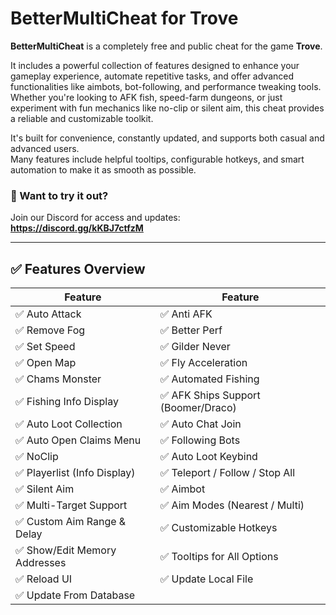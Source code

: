 # BetterMultiCheat for Trove

**BetterMultiCheat** is a completely free and public cheat for the game **Trove**.

It includes a powerful collection of features designed to enhance your gameplay experience, automate repetitive tasks, and offer advanced functionalities like aimbots, bot-following, and performance tweaking tools.  
Whether you're looking to AFK fish, speed-farm dungeons, or just experiment with fun mechanics like no-clip or silent aim, this cheat provides a reliable and customizable toolkit.

It's built for convenience, constantly updated, and supports both casual and advanced users.  
Many features include helpful tooltips, configurable hotkeys, and smart automation to make it as smooth as possible.

### 🔗 Want to try it out?
Join our Discord for access and updates:  
**https://discord.gg/kKBJ7ctfzM**

---

## ✅ Features Overview

| Feature                           | Feature                            |
|-----------------------------------|-------------------------------------|
| ✅ Auto Attack                    | ✅ Anti AFK                         |
| ✅ Remove Fog                    | ✅ Better Perf                      |
| ✅ Set Speed                     | ✅ Gilder Never                     |
| ✅ Open Map                      | ✅ Fly Acceleration                 |
| ✅ Chams Monster                 | ✅ Automated Fishing                |
| ✅ Fishing Info Display          | ✅ AFK Ships Support (Boomer/Draco)|
| ✅ Auto Loot Collection          | ✅ Auto Chat Join                   |
| ✅ Auto Open Claims Menu         | ✅ Following Bots                   |
| ✅ NoClip                        | ✅ Auto Loot Keybind                |
| ✅ Playerlist (Info Display)     | ✅ Teleport / Follow / Stop All     |
| ✅ Silent Aim                    | ✅ Aimbot                            |
| ✅ Multi-Target Support          | ✅ Aim Modes (Nearest / Multi)      |
| ✅ Custom Aim Range & Delay      | ✅ Customizable Hotkeys             |
| ✅ Show/Edit Memory Addresses    | ✅ Tooltips for All Options         |
| ✅ Reload UI                     | ✅ Update Local File                |
| ✅ Update From Database          |                                     |
